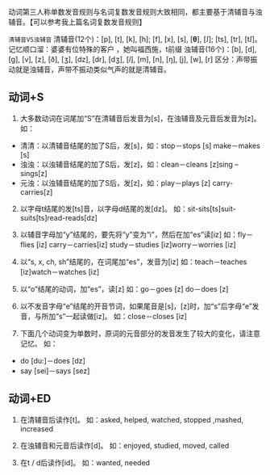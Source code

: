 动词第三人称单数发音规则与名词复数发音规则大致相同，都主要基于清辅音与浊辅音。【可以参考我上篇名词复数发音规则】

`清辅音VS浊辅音`
清辅音(12个)：[p], [t], [k], [h]; [f], [x], [s], [𝛉], [ꭍ]; [ts], [tr], [tꭍ]。记忆顺口溜：婆婆有位特殊的客户 ，她叫福西施，t前缀
浊辅音(16个)：[b], [d], [g], [v], [z], [ð], [ʒ], [dz], [dr], [dʒ], [𝑙], [m], [n], [ŋ], [j], [w], [r]
区分：声带振动就是浊辅音，声带不振动类似气声的就是清辅音。

## 动词+S
1. 大多数动词在词尾加“S”在清辅音后发音为[s]，在浊辅音及元音后发音为[z]。
如：
* 清清：以清辅音结尾的加了S后，发[s]，如：stop－stops [s]  make－makes [s] 
* 浊浊：以浊辅音结尾的加了S后，发[z]，如：clean－cleans [z]sing – sings[z] 
* 元浊：以浊辅音结尾的加了S后，发[z]，如：play－plays [z] carry-carries[z]
  
2. 以字母t结尾的发[ts]音，以字母d结尾的发[dz]。
如：sit-sits[ts]suit-suits[ts]read-reads[dz] 

3. 以辅音字母加“y”结尾的，要先将“y”变为“i”，然后在加“es”读[iz] 
如：fly－flies [iz] carry－carries[iz]  study－studies [iz]worry－worries  [iz]

4. 以“s, x, ch, sh”结尾的，在词尾加“es”，发音为[iz] 
如：teach－teaches [iz]watch－watches [iz]

5. 以“o”结尾的动词，加“es”，读[z] 
如：go－goes [z] do－does [z]

6. 以不发音字母“e”结尾的开音节词，如果尾音是[s]，[z]时，加“s”后字母“e”发音，与所加“s”一起读做[iz]。
如：close－closes [iz]

7. 下面几个动词变为单数时，原词的元音部分的发音发生了较大的变化，请注意记忆。
如：
* do [du:]－does [dz]  
* say [sei]－says [sez]  

## 动词+ED
1. 在清辅音后读作[t]。
如：asked, helped, watched, stopped  ,mashed, increased

2. 在浊辅音和元音后读作[d]。
如：enjoyed, studied, moved, called  

3. 在t / d后读作[id]。
如：wanted, needed  
